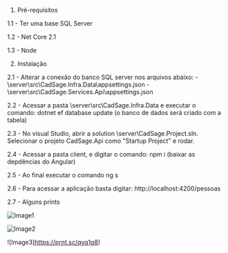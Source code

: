 
1. Pré-requisitos
 
 1.1 - Ter uma base SQL Server
 
 1.2 - Net Core 2.1
 
 1.3 - Node

2. Instalação
 
 2.1 - Alterar a conexão do banco SQL server nos arquivos abaixo:
    - \server\src\CadSage.Infra.Data\appsettings.json
    - \server\src\CadSage.Services.Api\appsettings.json
 
 2.2 - Acessar a pasta \server\src\CadSage.Infra.Data e executar o comando: dotnet ef database update
      (o banco de dados será criado com a tabela)
 
 2.3 - No visual Studio, abrir a solution \server\CadSage.Project.sln. Selecionar o projeto CadSage.Api como "Startup Project" e rodar.

 2.4 - Acessar a pasta client, e digitar o comando: npm i (baixar as depdências do Angular)

 2.5 - Ao final executar o comando ng s

 2.6 - Para acessar a aplicação basta digitar: http://localhost:4200/pessoas

 2.7 - Alguns prints

 ![Image1](https://prnt.sc/qyq0zw)

 ![Image2](https://prnt.sc/qyq1dz)

 ![Image3]https://prnt.sc/qyq1g8)